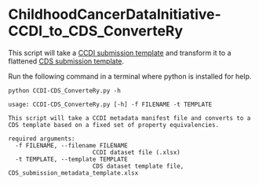 # ChildhoodCancerDataInitiative-CCDI_to_CDS_ConverteRy
This script will take a [CCDI submission template](https://github.com/CBIIT/ccdi-model/tree/main/metadata-manifest) and transform it to a flattened [CDS submission template](https://github.com/CBIIT/cds-model/tree/main/metadata-manifest).

Run the following command in a terminal where python is installed for help.


```
python CCDI-CDS_ConverteRy.py -h
```

```
usage: CCDI-CDS_ConverteRy.py [-h] -f FILENAME -t TEMPLATE

This script will take a CCDI metadata manifest file and converts to a CDS template based on a fixed set of property equivalencies.

required arguments:
  -f FILENAME, --filename FILENAME
                        CCDI dataset file (.xlsx)
  -t TEMPLATE, --template TEMPLATE
                        CDS dataset template file, CDS_submission_metadata_template.xlsx
```
